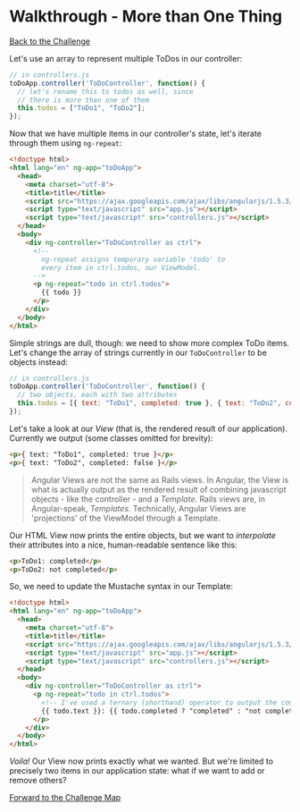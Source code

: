 # Walkthrough - More than One Thing

[Back to the Challenge](../04_more_than_one_thing.md)

Let's use an array to represent multiple ToDos in our controller:

```javascript
// in controllers.js
toDoApp.controller('ToDoController', function() {
  // let's rename this to todos as well, since
  // there is more than one of them
  this.todos = ["ToDo1", "ToDo2"];
});
```

Now that we have multiple items in our controller's state, let's iterate through them using `ng-repeat`:

```html
<!doctype html>
<html lang="en" ng-app="toDoApp">
  <head>
    <meta charset="utf-8">
    <title>title</title>
    <script src="https://ajax.googleapis.com/ajax/libs/angularjs/1.5.3/angular.min.js"></script>
    <script type="text/javascript" src="app.js"></script>
    <script type="text/javascript" src="controllers.js"></script>
  </head>
  <body>
    <div ng-controller="ToDoController as ctrl">
      <!-- 
        ng-repeat assigns temporary variable 'todo' to
        every item in ctrl.todos, our ViewModel. 
      -->
      <p ng-repeat="todo in ctrl.todos">
        {{ todo }}
      </p>
    </div>
  </body>
</html>
```

Simple strings are dull, though: we need to show more complex ToDo items. Let's change the array of strings currently in our `ToDoController` to be objects instead:

```javascript
// in controllers.js
toDoApp.controller('ToDoController', function() {
  // two objects, each with two attributes
  this.todos = [{ text: "ToDo1", completed: true }, { text: "ToDo2", completed: false }];
});
```

Let's take a look at our *View* (that is, the rendered result of our application). Currently we output (some classes omitted for brevity):

```html
<p>{ text: "ToDo1", completed: true }</p>
<p>{ text: "ToDo2", completed: false }</p>
```

> Angular Views are not the same as Rails views. In Angular, the View is what is actually output as the rendered result of combining javascript objects - like the controller - and a *Template*. Rails views are, in Angular-speak, *Templates*. Technically, Angular Views are 'projections' of the ViewModel through a Template.

Our HTML View now prints the entire objects, but we want to _interpolate_ their attributes into a nice, human-readable sentence like this:

```html
<p>ToDo1: completed</p>
<p>ToDo2: not completed</p>
```

So, we need to update the Mustache syntax in our Template:

```html
<!doctype html>
<html lang="en" ng-app="toDoApp">
  <head>
    <meta charset="utf-8">
    <title>title</title>
    <script src="https://ajax.googleapis.com/ajax/libs/angularjs/1.5.3/angular.min.js"></script>
    <script type="text/javascript" src="app.js"></script>
    <script type="text/javascript" src="controllers.js"></script>
  </head>
  <body>
    <div ng-controller="ToDoController as ctrl">
      <p ng-repeat="todo in ctrl.todos">
        <!-- I've used a ternary (shorthand) operator to output the completed status -->
        {{ todo.text }}: {{ todo.completed ? "completed" : "not completed" }}
      </p>
    </div>
  </body>
</html>
```

_Voila!_ Our View now prints exactly what we wanted. But we're limited to precisely two items in our application state: what if we want to add or remove others?

[Forward to the Challenge Map](../00_challenge_map.md)
